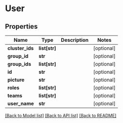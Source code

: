 # User

## Properties
Name | Type | Description | Notes
------------ | ------------- | ------------- | -------------
**cluster_ids** | **list[str]** |  | [optional] 
**group_id** | **str** |  | [optional] 
**group_ids** | **list[str]** |  | [optional] 
**id** | **str** |  | [optional] 
**picture** | **str** |  | [optional] 
**roles** | **list[str]** |  | [optional] 
**teams** | **list[str]** |  | [optional] 
**user_name** | **str** |  | [optional] 

[[Back to Model list]](../README.md#documentation-for-models) [[Back to API list]](../README.md#documentation-for-api-endpoints) [[Back to README]](../README.md)

